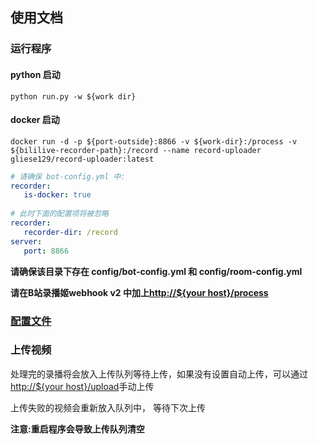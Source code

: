 ## 使用文档

### 运行程序
#### python 启动
~~~ commandline
python run.py -w ${work dir}
~~~

#### docker 启动
~~~ commandline
docker run -d -p ${port-outside}:8866 -v ${work-dir}:/process -v ${bililive-recorder-path}:/record --name record-uploader gliese129/record-uploader:latest
~~~

~~~ yaml
# 请确保 bot-config.yml 中:
recorder:
   is-docker: true
   
# 此时下面的配置项将被忽略
recorder:
   recorder-dir: /record
server:
   port: 8866
~~~

**请确保该目录下存在 config/bot-config.yml 和 config/room-config.yml**

**请在B站录播姬webhook v2 中加上[http://${your host}/process]()**

### [配置文件](./config-example/readme.md)

### 上传视频

处理完的录播将会放入上传队列等待上传，如果没有设置自动上传，可以通过[http://${your host}/upload]()手动上传

上传失败的视频会重新放入队列中， 等待下次上传

**注意:重启程序会导致上传队列清空**
